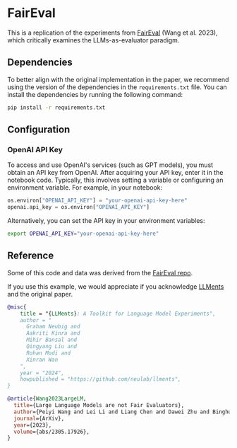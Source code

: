 # FairEval

This is a replication of the experiments from
[FairEval](https://arxiv.org/abs/2305.17926) (Wang et al. 2023), which
critically examines the LLMs-as-evaluator paradigm.

## Dependencies

To better align with the original implementation in the paper,
we recommend using the version of the dependencies in the `requirements.txt` file.
You can install the dependencies by running the following command:

```bash
pip install -r requirements.txt
```

## Configuration

### OpenAI API Key

To access and use OpenAI's services (such as GPT models), you must obtain an API key from OpenAI.
After acquiring your API key, enter it in the notebook code.
Typically, this involves setting a variable or configuring an environment variable.
For example, in your notebook:

```python
os.environ["OPENAI_API_KEY"] = "your-openai-api-key-here"
openai.api_key = os.environ["OPENAI_API_KEY"]
```

Alternatively, you can set the API key in your environment variables:

```bash
export OPENAI_API_KEY="your-openai-api-key-here"
```

## Reference

Some of this code and data was derived from the
[FairEval repo](https://github.com/i-eval/faireval).

If you use this example, we would appreciate if you acknowledge
[LLMents](https://github.com/neulab/llments) and the original paper.

```bibtex
@misc{
    title = "{LLMents}: A Toolkit for Language Model Experiments",
    author = "
      Graham Neubig and
      Aakriti Kinra and
      Mihir Bansal and
      Qingyang Liu and
      Rohan Modi and
      Xinran Wan
    ",
    year = "2024",
    howpublished = "https://github.com/neulab/llments",
}
```

```bibtex
@article{Wang2023LargeLM,
  title={Large Language Models are not Fair Evaluators},
  author={Peiyi Wang and Lei Li and Liang Chen and Dawei Zhu and Binghuai Lin and Yunbo Cao and Qi Liu and Tianyu Liu and Zhifang Sui},
  journal={ArXiv},
  year={2023},
  volume={abs/2305.17926},
}
```
